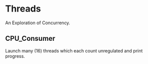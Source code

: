 # Threads
An Exploration of Concurrency.
## CPU_Consumer
Launch many (16) threads which each count unregulated and print progress.

